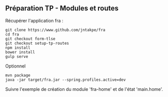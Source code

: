 ## Préparation TP - Modules et routes

Récupérer l'application fra :

    git clone https://www.github.com/jntakpe/fra
    cd fra
    git checkout form-tlse
    git checkout setup-tp-routes
    npm install
    bower install
    gulp serve

Optionnel

    mvn package
    java -jar target/fra.jar --spring.profiles.active=dev

Suivre l'exemple de création du module 'fra-home' et de l'état 'main.home'.
